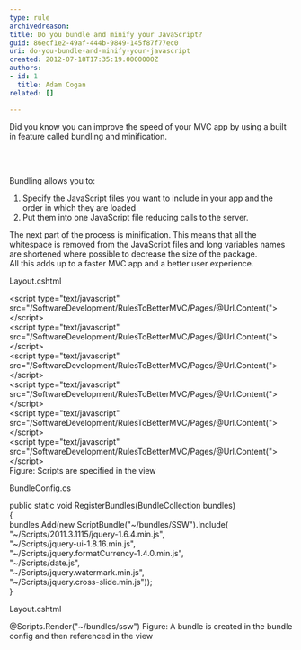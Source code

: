 ```yaml
---
type: rule
archivedreason: 
title: Do you bundle and minify your JavaScript?
guid: 86ecf1e2-49af-444b-9849-145f87f77ec0
uri: do-you-bundle-and-minify-your-javascript
created: 2012-07-18T17:35:19.0000000Z
authors:
- id: 1
  title: Adam Cogan
related: []

---
```



<p>Did you know you can improve the speed of your MVC app by using a built in feature called bundling and minification.</p>
<br><excerpt class='endintro'></excerpt><br>
<p>Bundling allows you to&#58;</p>
<ol>
<li>Specify the JavaScript files you want to include in your app and the order in which they are loaded </li>
<li>Put them into one JavaScript file reducing calls to the server. </li>
</ol>
<p>The next part of the process is minification. This means that all the whitespace is removed from the JavaScript files and long variables names are shortened where possible to decrease the size of the package.<br>
All this adds up to a faster MVC app and a better user experience.</p>

<span class="ms-rteCustom-CodeArea">
<p>Layout.cshtml</p>
&lt;script type=&quot;text/javascript&quot; src=&quot;/SoftwareDevelopment/RulesToBetterMVC/Pages/@Url.Content(&quot;&gt;&lt;/script&gt;<br> 
&lt;script type=&quot;text/javascript&quot; src=&quot;/SoftwareDevelopment/RulesToBetterMVC/Pages/@Url.Content(&quot;&gt;&lt;/script&gt;<br> 
&lt;script type=&quot;text/javascript&quot; src=&quot;/SoftwareDevelopment/RulesToBetterMVC/Pages/@Url.Content(&quot;&gt;&lt;/script&gt;<br>  
&lt;script type=&quot;text/javascript&quot; src=&quot;/SoftwareDevelopment/RulesToBetterMVC/Pages/@Url.Content(&quot;&gt;&lt;/script&gt;<br> 
&lt;script type=&quot;text/javascript&quot; src=&quot;/SoftwareDevelopment/RulesToBetterMVC/Pages/@Url.Content(&quot;&gt;&lt;/script&gt;<br> 
&lt;script type=&quot;text/javascript&quot; src=&quot;/SoftwareDevelopment/RulesToBetterMVC/Pages/@Url.Content(&quot;&gt;&lt;/script&gt;<br> 
</span>
<span class="ms-rteCustom-FigureBad">Figure&#58; Scripts are specified in the view</span>


<span class="ms-rteCustom-CodeArea">
<p>BundleConfig.cs</p>
public static void RegisterBundles(BundleCollection bundles)<br> 
        &#123;<br> 
            bundles.Add(new ScriptBundle(&quot;~/bundles/SSW&quot;).Include(<br> 
                        &quot;~/Scripts/2011.3.1115/jquery-1.6.4.min.js&quot;, <br> 
                        &quot;~/Scripts/jquery-ui-1.8.16.min.js&quot;,<br> 
                        &quot;~/Scripts/jquery.formatCurrency-1.4.0.min.js&quot;,<br> 
                        &quot;~/Scripts/date.js&quot;,<br> 
                        &quot;~/Scripts/jquery.watermark.min.js&quot;,<br> 
                        &quot;~/Scripts/jquery.cross-slide.min.js&quot;));<br> 
        &#125;<br> 
 
<p>Layout.cshtml</p>
@Scripts.Render(&quot;~/bundles/ssw&quot;)
</span>
<span class="ms-rteCustom-FigureGood">Figure&#58; A bundle is created in the bundle config and then referenced in the view</span>




